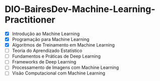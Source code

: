 # DIO-BairesDev-Machine-Learning-Practitioner

- [x] Introdução ao Machine Learning
- [x] Programação para Machine Learning
- [x] Algoritmos de Treinamento em Machine Learning
- [ ] Teoria do Aprendizado Estatístico
- [ ] Fundamentos e Práticas de Deep Learning
- [ ] Frameworks de Deep Learning
- [ ] Processamento de Imagens com Machine Learning
- [ ] Visão Computacional com Machine Learning
